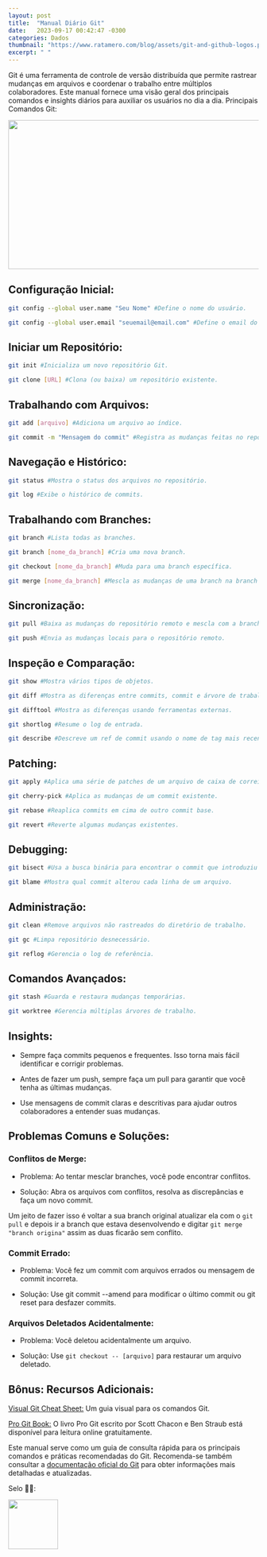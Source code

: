 ```yaml
---
layout: post
title:  "Manual Diário Git"
date:   2023-09-17 00:42:47 -0300
categories: Dados
thumbnail: "https://www.ratamero.com/blog/assets/git-and-github-logos.png"
excerpt: " "
---
```


Git é uma ferramenta de controle de versão distribuída que permite rastrear mudanças em arquivos e coordenar o trabalho entre múltiplos colaboradores. Este manual fornece uma visão geral dos principais comandos e insights diários para auxiliar os usuários no dia a dia.
Principais Comandos Git:

<p align="center">
  <img src="https://www.ratamero.com/blog/assets/git-and-github-logos.png" width="600" height="300">
</p>

## Configuração Inicial:

```bash
git config --global user.name "Seu Nome" #Define o nome do usuário.
```

```bash
git config --global user.email "seuemail@email.com" #Define o email do usuário.
```
    
## Iniciar um Repositório:

```bash        
git init #Inicializa um novo repositório Git.
```

```bash
git clone [URL] #Clona (ou baixa) um repositório existente.
```

## Trabalhando com Arquivos:

```bash        
git add [arquivo] #Adiciona um arquivo ao índice.
```        

```bash  
git commit -m "Mensagem do commit" #Registra as mudanças feitas no repositório.
```

## Navegação e Histórico:
        
```bash
git status #Mostra o status dos arquivos no repositório.
```

```bash
git log #Exibe o histórico de commits.
```
    
## Trabalhando com Branches:
        
```bash
git branch #Lista todas as branches.
```

```bash
git branch [nome_da_branch] #Cria uma nova branch.
```

```bash
git checkout [nome_da_branch] #Muda para uma branch específica.
```

```bash
git merge [nome_da_branch] #Mescla as mudanças de uma branch na branch atual.
```

## Sincronização:
        
```bash
git pull #Baixa as mudanças do repositório remoto e mescla com a branch local.
```

```bash
git push #Envia as mudanças locais para o repositório remoto.
```

## Inspeção e Comparação:
        
```bash        
git show #Mostra vários tipos de objetos.
```

```bash
git diff #Mostra as diferenças entre commits, commit e árvore de trabalho, etc.
```

```bash
git difftool #Mostra as diferenças usando ferramentas externas.
```        

```bash        
git shortlog #Resume o log de entrada.
```

```bash
git describe #Descreve um ref de commit usando o nome de tag mais recente.
```

## Patching:
        
```bash        
git apply #Aplica uma série de patches de um arquivo de caixa de correio.
```

```bash
git cherry-pick #Aplica as mudanças de um commit existente.
```

```bash
git rebase #Reaplica commits em cima de outro commit base.
```

```bash
git revert #Reverte algumas mudanças existentes.
```

## Debugging:
        
```bash        
git bisect #Usa a busca binária para encontrar o commit que introduziu um bug.
```

```bash
git blame #Mostra qual commit alterou cada linha de um arquivo.
```

## Administração:
        
```bash        
git clean #Remove arquivos não rastreados do diretório de trabalho.
```

```bash
git gc #Limpa repositório desnecessário.
```        

```bash        
git reflog #Gerencia o log de referência.
```

## Comandos Avançados:

```bash
git stash #Guarda e restaura mudanças temporárias.
```

```bash
git worktree #Gerencia múltiplas árvores de trabalho.
```


## Insights:

- Sempre faça commits pequenos e frequentes. Isso torna mais fácil identificar e corrigir problemas.
    
- Antes de fazer um push, sempre faça um pull para garantir que você tenha as últimas mudanças.
    
- Use mensagens de commit claras e descritivas para ajudar outros colaboradores a entender suas mudanças.

## Problemas Comuns e Soluções:

### Conflitos de Merge:
        
- Problema: Ao tentar mesclar branches, você pode encontrar conflitos.
        
- Solução: Abra os arquivos com conflitos, resolva as discrepâncias e faça um novo commit.

Um jeito de fazer isso é voltar a sua branch original atualizar ela com o `git pull` e depois ir a branch que estava desenvolvendo e digitar `git merge "branch origina"` assim as duas ficarão sem conflito. 

### Commit Errado:
        
- Problema: Você fez um commit com arquivos errados ou mensagem de commit incorreta.
        
- Solução: Use git commit --amend para modificar o último commit ou git reset para desfazer commits.

### Arquivos Deletados Acidentalmente:
        
- Problema: Você deletou acidentalmente um arquivo.
        
- Solução: Use `git checkout -- [arquivo]` para restaurar um arquivo deletado.

## Bônus: Recursos Adicionais:

[Visual Git Cheat Sheet:](https://ndpsoftware.com/git-cheatsheet.html) Um guia visual para os comandos Git.

[Pro Git Book:](https://git-scm.com/book) O livro Pro Git escrito por Scott Chacon e Ben Straub está disponível para leitura online gratuitamente.

Este manual serve como um guia de consulta rápida para os principais comandos e práticas recomendadas do Git. Recomenda-se também consultar a [documentação oficial do Git](https://git-scm.com/doc) para obter informações mais detalhadas e atualizadas.
 
Selo 🧙‍♂️:

[<img src="https://avatars.githubusercontent.com/u/117866866?v=4" width="100" height="100">](https://github.com/Linhares015)
